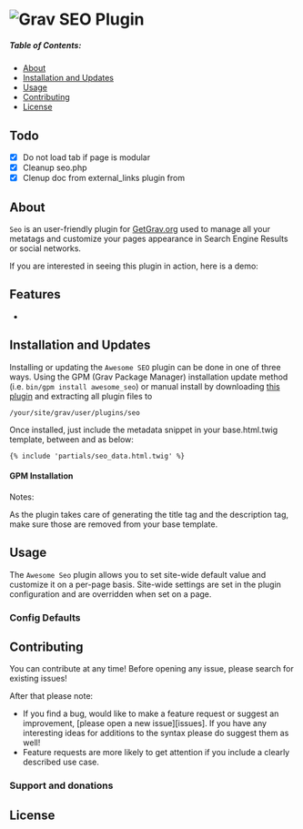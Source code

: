 # ![Grav SEO Plugin](https://github.com/paulmassen/grav_seo_plugin/blob/master/gravlogo3.png?raw=true)


##### Table of Contents:

* [About](#about)
* [Installation and Updates](#installation-and-updates)
* [Usage](#usage)
* [Contributing](#contributing)
* [License](#license)

## Todo

- [x] Do not load tab if page is modular
- [x] Cleanup seo.php
- [x] Clenup doc from external_links plugin from

## About

`Seo` is an user-friendly plugin for [GetGrav.org](http://getgrav.org) used to manage all your metatags and customize your pages appearance in Search Engine Results or social networks.

If you are interested in seeing this plugin in action, here is a demo:

## Features

- 


## Installation and Updates

Installing or updating the `Awesome SEO` plugin can be done in one of three ways. Using the GPM (Grav Package Manager) installation update method (i.e. `bin/gpm install awesome_seo`) or manual install by downloading [this plugin](https://github.com/paulmassen/grav_seo_plugin) and extracting all plugin files to

    /your/site/grav/user/plugins/seo

Once installed, just include the metadata snippet in your base.html.twig template, between <head> and </head> as below:
```
{% include 'partials/seo_data.html.twig' %}
```

#### GPM Installation

####

Notes:

As the plugin takes care of generating the title tag and the description tag, make sure those are removed from your base template.

## Usage

The `Awesome Seo` plugin allows you to set site-wide default value and customize it on a per-page basis. 
Site-wide settings are set in the plugin configuration and are overridden when set on a page.

### Config Defaults



## Contributing

You can contribute at any time! Before opening any issue, please search for existing issues!

After that please note:

* If you find a bug, would like to make a feature request or suggest an improvement, [please open a new issue][issues]. If you have any interesting ideas for additions to the syntax please do suggest them as well!
* Feature requests are more likely to get attention if you include a clearly described use case.


### Support and donations


## License


